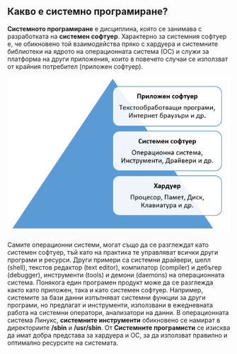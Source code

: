 ## Какво е системно програмиране?

**Системното програмиране** е дисциплина, която се занимава с разработката на **системен софтуер**. Характерно за системния софтуер е, че обикновено той взаимодейства пряко с хардуера и системните библиотеки на ядрото на операционната система (ОС) и служи за платформа на други приложения, които в повечето случаи се използват от крайния потребител (приложен софтуер). 
 
![01.png](01.png) 
 
Самите операционни системи, могат също да се разглеждат като системен софтуер, тъй като на практика те управляват всички други програми и ресурси. Други примери са системни драйвери, шелл (shell), текстов редактор (text editor), компилатор (compiler) и дебъгер (debugger), инструменти (tools) и демони (daemons) на операционната система. Понякога един програмен продукт може да се разглежда както като приложен, така и като системен софтуер. Например, системите за бази данни изпълняват системни функции за други програми, но предлагат и инструменти, използвани в ежедневната работа на системни оператори, анализатори на данни. В операционната система Линукс, **системните инструменти** обикновено се намират в директориите **/sbin** и **/usr/sbin**. От **Системните програмисти** се изисква да имат добра представа за хардуера и ОС, за да използват правилно и оптимално ресурсите на системата.
